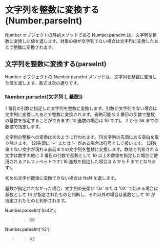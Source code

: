 # 文字列を整数に変換する(Number.parseInt)
Number オブジェクトの静的メソッドである Number.parseInt は、文字列を整数に変換した値を返します。対象の値が文字列でない場合は文字列に変換したあとで整数に変換されます。

## 文字列を整数に変換する(parseInt)
Number オブジェクトの Number.parseInt メソッドは、文字列を整数に変換した値を返します。書式は次の通りです。

### Number.parseInt(文字列 [, 基数])

1 番目の引数に指定した文字列を整数に変換します。引数が文字列でない場合は文字列に変換したあとで整数に変換されます。省略可能な 2 番目の引数で整数の基数を指定することができます( 10 進数の場合は 10 です)。 2 から 36 までの数値で指定します。

文字列の整数への変換は次のように行われます。(1)文字列の先頭にある空白を取り除きます。 (2)先頭に '+' または '-' がある場合は符号として扱います。 (3)数値でない文字が現れる直前までの文字列を整数に変換します。数値と判断される文字は数字の他に 2 番目の引数で基数として 10 以上の数値を指定した場合に使用されるアルファベットです( 16 進数を指定した場合は A から F までとなります)。

初めの文字が数値に変換できない場合は NaN を返します。

基数が指定されなかった場合、文字列の先頭が '0x' または '0X' で始まる場合は基数として 16 が指定されたものと判断し、それ以外の場合は基数として 10 が指定されたものと判断されます。

Number.parseInt('0x42');
>> 66

Number.parseInt('42');
>> 42